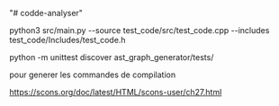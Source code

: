 "# codde-analyser" 

python3 src/main.py --source test_code/src/test_code.cpp --includes test_code/Includes/test_code.h

python -m unittest discover ast_graph_generator/tests/

pour generer les commandes de compilation 

https://scons.org/doc/latest/HTML/scons-user/ch27.html

